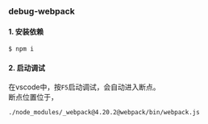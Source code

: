 ### debug-webpack

#### 1. 安装依赖

```
$ npm i
```

#### 2. 启动调试
在vscode中，按`F5`启动调试，会自动进入断点。  
断点位置位于，  
```
./node_modules/_webpack@4.20.2@webpack/bin/webpack.js
```